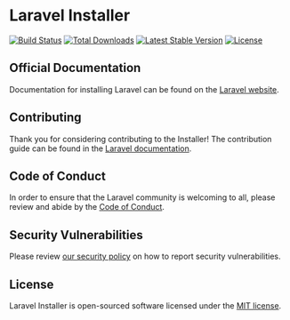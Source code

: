 # Laravel Installer

<a href="https://travis-ci.org/laravel/installer"><img src="https://travis-ci.org/laravel/installer.svg" alt="Build Status"></a>
<a href="https://packagist.org/packages/laravel/installer"><img src="https://poser.pugx.org/laravel/installer/d/total.svg" alt="Total Downloads"></a>
<a href="https://packagist.org/packages/laravel/installer"><img src="https://poser.pugx.org/laravel/installer/v/stable.svg" alt="Latest Stable Version"></a>
<a href="https://packagist.org/packages/laravel/installer"><img src="https://poser.pugx.org/laravel/installer/license.svg" alt="License"></a>

## Official Documentation

Documentation for installing Laravel can be found on the [Laravel website](https://laravel.com/docs#installing-laravel).

## Contributing

Thank you for considering contributing to the Installer! The contribution guide can be found in the [Laravel documentation](https://laravel.com/docs/contributions).

## Code of Conduct

In order to ensure that the Laravel community is welcoming to all, please review and abide by the [Code of Conduct](https://laravel.com/docs/contributions#code-of-conduct).

## Security Vulnerabilities

Please review [our security policy](https://github.com/laravel/installer/security/policy) on how to report security vulnerabilities.

## License

Laravel Installer is open-sourced software licensed under the [MIT license](LICENSE.md).
